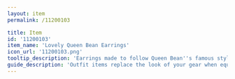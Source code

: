 ```yaml
---
layout: item
permalink: /11200103

title: Item
id: '11200103'
item_name: 'Lovely Queen Bean Earrings'
icon_url: '11200103.png'
tooltip_description: 'Earrings made to follow Queen Bean''s famous style.'
guide_description: 'Outfit items replace the look of your gear when equipped.'
---
```

